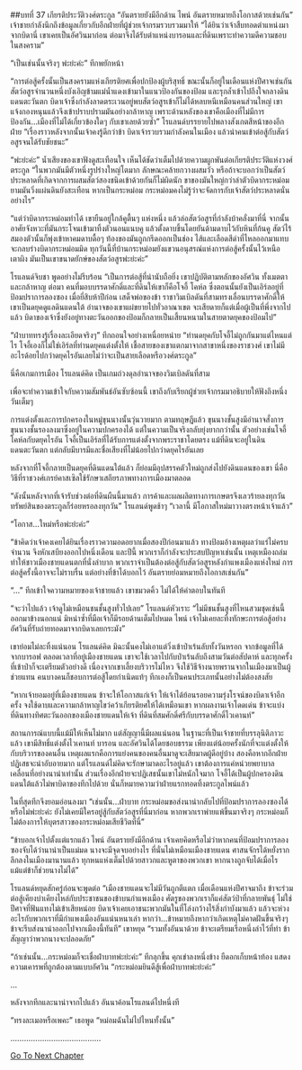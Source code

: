 ##บทที่ 37 เกียรติประวัติวงศ์ตระกูล
“อันตรายยังมีอีกด้าน ไพน์ อันตรายหมายถึงโอกาสด้วยเช่นกัน” เจ้าชายกำลังนึกถึงข้อมูลเกี่ยวกับอีกฝ่ายที่ผู้ช่วยเจ้ากรมรวบรวมมาให้ “ได้ยินว่าเจ้าสืบทอดตำแหน่งมาจากบิดานี่ เขาเคยเป็นอัศวินมาก่อน ต่อมาจึงได้รับตำแหน่งบารอนและที่ดินเพราะทำความดีความชอบในสงคราม”


“เป็นเช่นนั้นจริงๆ พ่ะย่ะค่ะ” ทีกพยักหน้า


“การต่อสู้ครั้งนั้นเป็นสงครามแห่งเกียรติยศเพื่อปกป้องผู้บริสุทธิ์ ขณะนั้นก็อยู่ในเดือนแห่งปีศาจเช่นกัน สัตว์อสูรจำนวนหนึ่งบังเอิญข้ามแม่น้ำแดงเข้ามาในแนวป้องกันของป้อม และรุกล้ำเข้าไปถึงใจกลางดินแดนตะวันตก บิดาเจ้าซึ่งกำลังลาดตระเวนอยู่พบสัตว์อสูรเข้าก็ไม่ได้หลบหนีเหมือนคนส่วนใหญ่ เขาแจ้งกองหนุนแล้วจึงเข้าปราบปรามมันอย่างกล้าหาญ เพราะด้านหลังของเขาคือเมืองที่ไม่มีการป้องกัน...เมืองที่ไม่ได้เกี่ยวข้องใดๆ กับเขาเลยด้วยซ้ำ” โรแลนด์บรรยายไปพลางสังเกตสีหน้าของอีกฝ่าย “เรื่องราวหลังจากนั้นเจ้าคงรู้ดีกว่าข้า บิดาเจ้ารวบรวมกำลังคนในเมือง แล้วนำคนเข้าต่อสู้กับสัตว์อสูรจนได้รับชัยชนะ”


“พ่ะย่ะค่ะ” น้ำเสียงของเขาฟังดูสะเทือนใจ เห็นได้ชัดว่าเต็มไปด้วยความผูกพันต่อเกียรติประวัติแห่งวงศ์ตระกูล “ในพวกมันมีตัวหนึ่งรูปร่างใหญ่โตมาก ลักษณะคล้ายกวางผสมวัว หรือถ้าจะบอกว่าเป็นสัตว์ประหลาดที่เกิดจากการผสมสัตว์สองชนิดเข้าด้วยกันก็ไม่ผิดนัก ขาของมันใหญ่กว่าลำตัวบิดากระหม่อม ยามมันวิ่งแผ่นดินยังสะเทือน หากเป็นกระหม่อม กระหม่อมคงไม่รู้ว่าจะจัดการกับเจ้าสัตว์ประหลาดนั่นอย่างไร”


“แต่ว่าบิดากระหม่อมทำได้ เขายืนอยู่ใกล้คูตื้นๆ แห่งหนึ่ง แล้วล่อสัตว์อสูรที่กำลังบ้าคลั่งมาที่นี่ จากนั้นอาศัยจังหวะที่มันกระโจนเข้ามาทิ้งตัวนอนแนบคู แล้วตั้งดาบขึ้นโดยยันด้ามดาบไว้กับหินที่ก้นคู สัตว์ไร้สมองตัวนั้นก็พุ่งเข้าหาคมดาบดื้อๆ ท้องของมันถูกกรีดออกเป็นช่อง ไส้และเลือดสีดำที่ไหลออกมาแทบจะกลบร่างบิดากระหม่อมมิด ทุกวันนี้ที่บ้านกระหม่อมยังแขวนอนุสรณ์แห่งการต่อสู้ครั้งนั้นไว้เหนือเตาผิง มันเป็นเขาขนาดยักษ์ของสัตว์อสูรพ่ะย่ะค่ะ”


โรแลนด์จิบชา พูดอย่างไม่รีบร้อน “เป็นการต่อสู้ที่น่านับถือยิ่ง เขาปฏิบัติตามหลักของอัศวิน ทั้งเมตตาและกล้าหาญ ต่อมา คนที่มอบบรรดาศักดิ์และที่ดินให้เขาก็คือโจอี้ โคห์ล ซึ่งตอนนั้นยังเป็นเอิร์ลอยู่ที่ป้อมปราการลองซอง เมื่อยี่สิบห้าปีก่อน เสด็จพ่อของข้า ราชาวิมเบิลดันที่สามทรงเลื่อนบรรดาศักดิ์ให้เขาเป็นดยุคดูแลดินแดนใต้ อำนาจของเขาแผ่ขยายไปทั่วอาณาเขต จะเสียดายก็แต่เมื่อผู้เป็นที่พึ่งจากไปแล้ว บิดาของเจ้าซึ่งยังอยู่ทางตะวันออกของป้อมก็กลายเป็นเสี้ยนหนามในสายตาดยุคของป้อมไป”


“ฝ่าบาททรงรู้เรื่องละเอียดจริงๆ” ทีกถอนใจอย่างเหนื่อยหน่าย “ท่านดยุคกับโจอี้ไม่ถูกกันมาแต่ไหนแต่ไร โจอี้เองก็ไม่ใช่เอิร์ลที่ท่านดยุคแต่งตั้งให้ เชื้อสายของเขาแตกมาจากสาขาหนึ่งของราชวงศ์ เขาไม่มีอะไรด้อยไปกว่าดยุคไรอันเลยไม่ว่าจะเป็นสายเลือดหรือวงศ์ตระกูล”


นี่คือเกมการเมือง โรแลนด์คิด เป็นเกมถ่วงดุลอำนาจของวิมเบิลดันที่สาม


เพื่อจะทำความเข้าใจกับความสัมพันธ์อันซับซ้อนนี้ เขาถึงกับเรียกผู้ช่วยเจ้ากรมมาอธิบายให้ฟังถึงหนึ่งวันเต็มๆ


การแต่งตั้งและการปกครองในหมู่ขุนนางนั้นวุ่นวายมาก ตามทฤษฎีแล้ว ขุนนางชั้นสูงมีอำนาจสั่งการขุนนางชั้นรองลงมาซึ่งอยู่ในความปกครองได้ แต่ในความเป็นจริงกลับยุ่งยากกว่านั้น ตัวอย่างเช่นโจอี้ โคห์ลกับดยุคไรอัน โจอี้เป็นเอิร์ลที่ได้รับการแต่งตั้งจากพระราชาโดยตรง แม้ที่ดินจะอยู่ในดินแดนตะวันตก แต่กลับมีบารมีและชื่อเสียงที่ไม่น้อยไปกว่าดยุคไรอันเลย


หลังจากที่โจอี้กลายเป็นดยุคที่ดินแดนใต้แล้ว ก็ย่อมมีอุปสรรคตัวใหม่ถูกส่งไปยังดินแดนของเขา นี่คือวิธีที่ราชวงศ์เกรย์คาสเซิลใช้รักษาเสถียรภาพทางการเมืองมาตลอด


“ดังนั้นหลังจากที่เจ้ารับช่วงต่อที่ดินผืนนี้มาแล้ว การค้าและผลผลิตทางการเกษตรจึงเลวร้ายลงทุกวัน ทรัพย์สินของตระกูลก็ร่อยหรอลงทุกวัน” โรแลนด์พูดช้าๆ “เวลานี้ มีโอกาสใหม่มาวางตรงหน้าเจ้าแล้ว”


“โอกาส...ใหม่หรือพ่ะย่ะค่ะ”


“ข้าคิดว่าเจ้าคงเคยได้ยินเรื่องราวความอดอยากเมื่อสองปีก่อนมาแล้ว ทางป้อมอ้างเหตุผลว่าแร่ไม่ครบจำนวน จึงหักเสบียงออกไปหนึ่งเดือน และปีนี้ พวกเราก็กำลังจะประสบปัญหาเช่นนั้น เหตุเหมืองถล่มทำให้ชาวเมืองชายแดนตกที่นั่งลำบาก พวกเราจำเป็นต้องต่อสู้กับสัตว์อสูรหลังกำแพงเมืองแห่งใหม่ การต่อสู้ครั้งนี้อาจจะไม่ราบรื่น แต่อย่างที่ข้าได้บอกไว้ อันตรายย่อมหมายถึงโอกาสเช่นกัน”


“...” ทีกเข้าใจความหมายของเจ้าชายแล้ว เขาขมวดคิ้ว ไม่ได้ให้คำตอบในทันที


“จะว่าไปแล้ว เจ้าดูไม่เหมือนชนชั้นสูงทั่วไปเลย” โรแลนด์หัวเราะ “ไม่มีชนชั้นสูงที่ไหนสวมชุดเช่นนี้ออกมาข้างนอกแน่ มิหนำซ้ำที่มือเจ้าก็มีรอยด้านเต็มไปหมด ไพน์ เจ้าไม่เคยละทิ้งทักษะการต่อสู้อย่างอัศวินที่รับถ่ายทอดมาจากบิดาเลยกระมัง”


เขาย่อมไม่ละทิ้งแน่นอน โรแลนด์คิด มิฉะนั้นคงไม่เอาแต่วิ่งเข้าป่าเร้นลับทั้งวันหรอก จากข้อมูลที่ได้จากบารอฟ ตลอดเวลาที่อยู่เมืองชายแดน เขาจะใช้เวลาไปกับป่าเร้นลับถึงสามวันต่อสัปดาห์ และทุกครั้งที่เข้าป่าก็จะเตรียมตัวอย่างดี เนื่องจากเขาเลี้ยงบริวารไม่ไหว จึงใช้วิธีจ้างนายพรานจากในเมืองมาเป็นผู้ช่วยแทน คนบางคนก็ชอบการต่อสู้โดยกำเนิดแท้ๆ ทีกเองก็เป็นคนประเภทนั้นอย่างไม่ต้องสงสัย


“หากเจ้ายอมอยู่ที่เมืองชายแดน ข้าจะให้โอกาสแก่เจ้า ให้เจ้าได้ย้อนรอยความรุ่งโรจน์ของบิดาเจ้าอีกครั้ง จงใช้ดาบและความกล้าหาญไขว่คว้าเกียรติยศให้ได้เหมือนเขา หากผลงานเจ้าโดดเด่น ข้าจะแบ่งที่ดินทางทิศตะวันออกของเมืองชายแดนให้เจ้า ที่ดินที่สมศักดิ์ศรีกับบรรดาศักดิ์ไวเคานท์”


สถานการณ์แบบนี้แม้มีให้เห็นไม่มาก แต่สัญญานี้มีผลแน่นอน ในฐานะที่เป็นเจ้าชายที่บรรลุนิติภาวะแล้ว เขามีสิทธิ์แต่งตั้งไวเคานท์ บารอน และอัศวินได้โดยชอบธรรม เพียงแต่น้อยครั้งนักที่จะแต่งตั้งให้กับบริวารของคนอื่น เหตุผลแรกคือการแย่งคนของคนอื่นมาดูจะเสียมาดผู้ดีอยู่บ้าง สองคือหากอีกฝ่ายปฏิเสธจะน่าอับอายมาก แต่โรแลนด์ไม่คิดจะรักษามาดอะไรอยู่แล้ว เขาต้องการแค่หน่วยพยาบาลเคลื่อนที่อย่างนาน่าเท่านั้น ส่วนเรื่องอีกฝ่ายจะปฏิเสธนั้นเขาไม่หนักใจมาก โจอี้ได้เป็นผู้ปกครองดินแดนใต้แล้วไม่พาบิดาของทีกไปด้วย นั่นก็หมายความว่าฝ่ายแรกทอดทิ้งตระกูลไพน์แล้ว


ในที่สุดทีกจึงยอมอ่อนลงมา “เช่นนั้น...ฝ่าบาท กระหม่อมขอส่งนาน่ากลับไปที่ป้อมปราการลองซองได้หรือไม่พ่ะย่ะค่ะ ยังไม่เคยมีใครอยู่สู้กับสัตว์อสูรที่นี่มาก่อน หากพวกเราพ่ายแพ้ขึ้นมาจริงๆ กระหม่อมก็ไม่ต้องการให้บุตรสาวของกระหม่อมเสียชีวิตที่นี่”


“ข้าบอกเจ้าไปตั้งแต่แรกแล้ว ไพน์ อันตรายยังมีอีกด้าน เจ้าเคยคิดหรือไม่ว่าหากคนที่ป้อมปราการลองซองจับได้ว่านาน่าเป็นแม่มด นางจะมีจุดจบอย่างไร ที่นั่นไม่เหมือนเมืองชายแดน ศาสนจักรได้หยั่งรากลึกลงในเมืองมานานแล้ว ทุกหนแห่งเต็มไปด้วยสาวกและหูตาของพวกเขา หากนางถูกจับได้เมื่อไร แม้แต่ข้าก็ช่วยนางไม่ได้”


โรแลนด์หยุดสักครู่ก่อนจะพูดต่อ “เมืองชายแดนจะไม่มีวันถูกตีแตก เมื่อเดือนแห่งปีศาจมาถึง ข้าจะร่วมต่อสู้เคียงบ่าเคียงไหล่กับประชาชนของข้าบนกำแพงเมือง ศัตรูของพวกเราก็แค่สัตว์ป่าที่กลายพันธุ์ ไม่ใช่ปีศาจที่ฟันแทงไม่เข้าเสียหน่อย บิดาเจ้าเคยเอาชนะพวกมันในที่โล่งกว้างไร้สิ่งกำบังมาแล้ว แล้วจะห่วงอะไรกับพวกเราที่มีกำแพงเมืองอันแน่นหนาเล่า หากว่า...ข้าหมายถึงหากว่าเกิดเหตุไม่คาดฝันขึ้นจริงๆ ข้าจะรีบส่งนาน่าออกไปจากเมืองนี้ทันที” เขาหยุด “รวมทั้งอันนาด้วย ข้าจะเตรียมเรือหนึ่งลำไว้ที่ท่า ข้าสัญญาว่าพวกนางจะปลอดภัย”


“ถ้าเช่นนั้น...กระหม่อมก็จะเชื่อฝ่าบาทพ่ะย่ะค่ะ” ทีกลุกขึ้น คุกเข่าลงหนึ่งข้าง ยืดอกเก็บหน้าท้อง แสดงความเคารพที่ถูกต้องตามแบบอัศวิน “กระหม่อมยินดีสู้เพื่อฝ่าบาทพ่ะย่ะค่ะ”


...


หลังจากทีกและนาน่าจากไปแล้ว อันนาค้อนโรแลนด์ไปหนึ่งที


“ทรงละเมอหรือเพคะ” เธอพูด “หม่อมฉันไม่ไปไหนทั้งนั้น”


........................................


[Go To Next Chapter]( ./38.md)